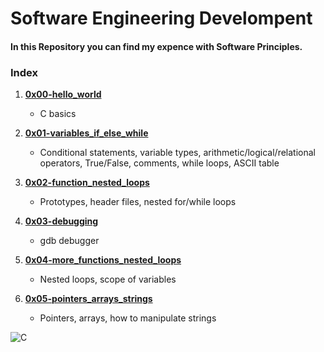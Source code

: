 # Software Engineering Develompent  
#### In this Repository you can find my expence with Software Principles.  
### Index  

1. [**0x00-hello_world**](https://github.com/Joanfa7/holbertonschool-low_level_programming/tree/main/0x00-hello_world)  
	* C basics  

2. [**0x01-variables_if_else_while**](https://github.com/Joanfa7/holbertonschool-low_level_programming/tree/main/0x01-variables_if_else_while)
	*  Conditional statements, variable types, arithmetic/logical/relational operators, True/False, comments, while loops, ASCII table

3. [**0x02-function_nested_loops**](https://github.com/Joanfa7/holbertonschool-low_level_programming/tree/main/0x02-functions_nested_loops)
	* Prototypes, header files, nested for/while loops

4. [**0x03-debugging**](https://github.com/Joanfa7/holbertonschool-low_level_programming/tree/main/0x03-debugging)
	* gdb debugger

5. [**0x04-more_functions_nested_loops**](https://github.com/Joanfa7/holbertonschool-low_level_programming/tree/main/0x04-more_functions_nested_loops)
	* Nested loops, scope of variables

6. [**0x05-pointers_arrays_strings**]()
	* Pointers, arrays, how to manipulate strings

![C](https://www.google.com/url?sa=i&url=https%3A%2F%2Fcutewallpaper.org%2F22%2Fc-programming-wallpaper%2Fview-page-22.html&psig=AOvVaw2gR9Pj8VJ3np86497Efxe9&ust=1644948937806000&source=images&cd=vfe&ved=2ahUKEwjv5pS65v_1AhVyejABHepSAOEQjRx6BAgAEAk)
